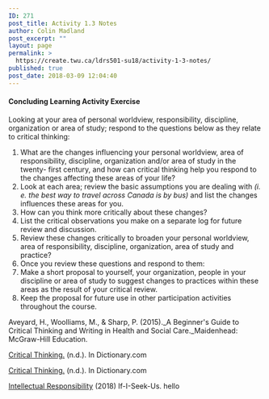 ```yaml
---
ID: 271
post_title: Activity 1.3 Notes
author: Colin Madland
post_excerpt: ""
layout: page
permalink: >
  https://create.twu.ca/ldrs501-su18/activity-1-3-notes/
published: true
post_date: 2018-03-09 12:04:40
---
```

<h4>Concluding Learning Activity Exercise</h4>

Looking at your area of personal worldview, responsibility, discipline, organization or area of study; respond to the questions below as they relate to critical thinking:

<ol>
<li>What are the changes influencing your personal worldview, area of responsibility, discipline, organization and/or area of study in the twenty- first century, and how can critical thinking help you respond to the changes affecting these areas of your life?</li>
<li>Look at each area; review the basic assumptions you are dealing with
<em>(i. e. the best way to travel across Canada is by bus)</em>
and list the changes influences these areas for you.</li>
<li>How can you think more critically about these changes?</li>
<li>List the critical observations you make on a separate log for future review and discussion.</li>
<li>Review these changes critically to broaden your personal worldview, area of responsibility, discipline, organization, area of study and practice?</li>
<li>Once you review these questions and respond to them:</li>
<li>Make a short proposal to yourself, your organization, people in your discipline or area of study to suggest changes to practices within these areas as the result of your critical review.</li>
<li>Keep the proposal for future use in other participation activities throughout the course.</li>
</ol>

Aveyard, H., Woolliams, M., &amp; Sharp, P. (2015)._A Beginner's Guide to Critical Thinking and Writing in Health and Social Care._Maidenhead: McGraw-Hill Education.

<a href="https://www.gitbook.com/book/twonline/ldrs501/edit#">Critical Thinking.</a> (n.d.). In Dictionary.com

<a href="https://www.gitbook.com/book/twonline/ldrs501/edit#">Critical Thinking.</a> (n.d.). In Dictionary.com

<a href="https://www.gitbook.com/book/twonline/ldrs501/edit#">Intellectual Responsibility</a> (2018) If-I-Seek-Us. hello